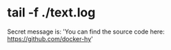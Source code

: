 # tail -f ./text.log
Secret message is: 'You can find the source code here: https://github.com/docker-hy'
